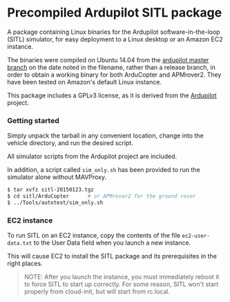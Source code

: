 # Precompiled Ardupilot SITL package

A package containing Linux binaries for the Ardupilot software-in-the-loop (SITL) simulator, for easy deployment to a Linux desktop or an Amazon EC2 instance.

The binaries were compiled on Ubuntu 14.04 from the [ardupilot master branch](https://github.com/diydrones/ardupilot) on the date noted in the filename, rather than a release branch, in order to obtain a working binary for both ArduCopter and APMrover2. They have been tested on Amazon's default Linux instance.

This package includes a GPLv3 license, as it is derived from the [Ardupilot](https://github.com/diydrones/ardupilot) project.

### Getting started

Simply unpack the tarball in any convenient location, change into the vehicle directory, and run the desired script.

All simulator scripts from the Ardupilot project are included.

In addition, a script called `sim_only.sh` has been provided to run the simulator alone without MAVProxy.

```bash
$ tar xvfz sitl-20150123.tgz
$ cd sitl/ArduCopter      # or APMrover2 for the ground rover
$ ../Tools/autotest/sim_only.sh
```

### EC2 instance

To run SITL on an EC2 instance, copy the contents of the file `ec2-user-data.txt` to the User Data field when you launch a new instance.

This will cause EC2 to install the SITL package and its prerequisites in the right places.

> NOTE: After you launch the instance, you must immediately reboot it to force SITL to start up correctly. For some reason, SITL won't start properly from cloud-init, but will start from rc.local.

